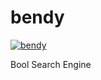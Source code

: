 # bendy

[![bendy](https://github.com/Ythosa/bendy/actions/workflows/main.yml/badge.svg?branch=main)](https://github.com/Ythosa/bendy/actions/workflows/main.yml)

Bool Search Engine

